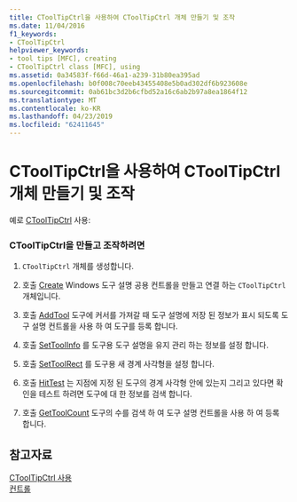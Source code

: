 ```yaml
---
title: CToolTipCtrl을 사용하여 CToolTipCtrl 개체 만들기 및 조작
ms.date: 11/04/2016
f1_keywords:
- CToolTipCtrl
helpviewer_keywords:
- tool tips [MFC], creating
- CToolTipCtrl class [MFC], using
ms.assetid: 0a34583f-f66d-46a1-a239-31b80ea395ad
ms.openlocfilehash: b0f008c70eeb43455408e5b0ad302df6b923608e
ms.sourcegitcommit: 0ab61bc3d2b6cfbd52a16c6ab2b97a8ea1864f12
ms.translationtype: MT
ms.contentlocale: ko-KR
ms.lasthandoff: 04/23/2019
ms.locfileid: "62411645"
---
```

# <a name="using-ctooltipctrl-to-create-and-manipulate-a-ctooltipctrl-object"></a>CToolTipCtrl을 사용하여 CToolTipCtrl 개체 만들기 및 조작

예로 [CToolTipCtrl](../mfc/reference/ctooltipctrl-class.md) 사용:

### <a name="to-create-and-manipulate-a-ctooltipctrl"></a>CToolTipCtrl을 만들고 조작하려면

1. `CToolTipCtrl` 개체를 생성합니다.

1. 호출 [Create](../mfc/reference/ctooltipctrl-class.md#create) Windows 도구 설명 공용 컨트롤을 만들고 연결 하는 `CToolTipCtrl` 개체입니다.

1. 호출 [AddTool](../mfc/reference/ctooltipctrl-class.md#addtool) 도구에 커서를 가져갈 때 도구 설명에 저장 된 정보가 표시 되도록 도구 설명 컨트롤을 사용 하 여 도구를 등록 합니다.

1. 호출 [SetToolInfo](../mfc/reference/ctooltipctrl-class.md#settoolinfo) 를 도구용 도구 설명을 유지 관리 하는 정보를 설정 합니다.

1. 호출 [SetToolRect](../mfc/reference/ctooltipctrl-class.md#settoolrect) 를 도구용 새 경계 사각형을 설정 합니다.

1. 호출 [HitTest](../mfc/reference/ctooltipctrl-class.md#hittest) 는 지점에 지정 된 도구의 경계 사각형 안에 있는지 그리고 있다면 확인을 테스트 하려면 도구에 대 한 정보를 검색 합니다.

1. 호출 [GetToolCount](../mfc/reference/ctooltipctrl-class.md#gettoolcount) 도구의 수를 검색 하 여 도구 설명 컨트롤을 사용 하 여 등록 합니다.

## <a name="see-also"></a>참고자료

[CToolTipCtrl 사용](../mfc/using-ctooltipctrl.md)<br/>
[컨트롤](../mfc/controls-mfc.md)
